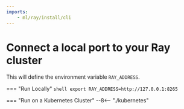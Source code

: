 ```yaml
---
imports:
    - ml/ray/install/cli
---
```


# Connect a local port to your Ray cluster

This will define the environment variable `RAY_ADDRESS`.

=== "Run Locally"
    ```shell
    export RAY_ADDRESS=http://127.0.0.1:8265
    ```

=== "Run on a Kubernetes Cluster"
    --8<-- "./kubernetes"

